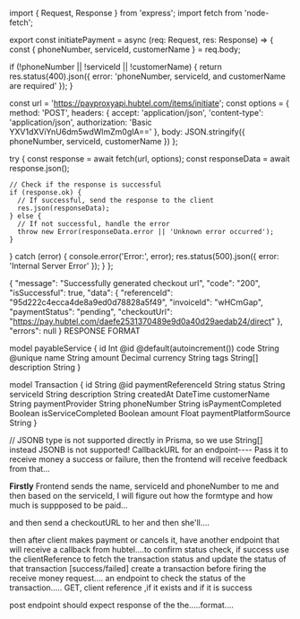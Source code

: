 import { Request, Response } from 'express';
import fetch from 'node-fetch';

export const initiatePayment = async (req: Request, res: Response) => {
  const { phoneNumber, serviceId, customerName } = req.body;

  if (!phoneNumber || !serviceId || !customerName) {
    return res.status(400).json({ error: 'phoneNumber, serviceId, and customerName are required' });
  }

  const url = 'https://payproxyapi.hubtel.com/items/initiate';
  const options = {
    method: 'POST',
    headers: {
      accept: 'application/json',
      'content-type': 'application/json',
      authorization: 'Basic YXV1dXViYnU6dm5wdWlmZm0gIA=='
    },
    body: JSON.stringify({
      phoneNumber,
      serviceId,
      customerName
    })
  };

  try {
    const response = await fetch(url, options);
    const responseData = await response.json();

    // Check if the response is successful
    if (response.ok) {
      // If successful, send the response to the client
      res.json(responseData);
    } else {
      // If not successful, handle the error
      throw new Error(responseData.error || 'Unknown error occurred');
    }
  } catch (error) {
    console.error('Error:', error);
    res.status(500).json({ error: 'Internal Server Error' });
  }
};


{
  "message": "Successfully generated checkout url",
  "code": "200",
  "isSuccessful": true,
  "data": {
    "referenceId": "95d222c4ecca4de8a9ed0d78828a5f49",
    "invoiceId": "wHCmGap",
    "paymentStatus": "pending",
    "checkoutUrl": "https://pay.hubtel.com/daefe2531370489e9d0a40d29aedab24/direct"
  },
  "errors": null
}
 RESPONSE FORMAT



model payableService {
  id        Int      @id @default(autoincrement())
  code      String   @unique
  name      String
  amount    Decimal
  currency  String
  tags      String[] 
  description String
}


model Transaction {
  id                   String      @id
  paymentReferenceId   String
  status               String
  serviceId            String
  description          String
  createdAt            DateTime
  customerName         String
  paymentProvider      String
  phoneNumber          String
  isPaymentCompleted   Boolean
  isServiceCompleted   Boolean
  amount               Float
  paymentPlatformSource String
}


// JSONB type is not supported directly in Prisma, so we use String[] instead JSONB is not supported!
CallbackURL for an endpoint---- Pass it to receive money a success or failure, then the frontend will receive feedback from that...




**Firstly**
Frontend sends the name, serviceId and phoneNumber to me
and then based on the serviceId, I will figure out how the formtype and how much is suppposed to be paid...

and then send a checkoutURL to her and then she'll....


then after client makes payment or cancels it, have another endpoint that will receive a callback from hubtel....to confirm status check, if success
use the clientReference to fetch the transaction status and update the status of that transaction [success/failed] 
create a transaction before firing the receive money request....
an endpoint to check the status of the transaction..... GET, client reference ,if it exists and if it is success

post endpoint should expect response of the the.....format....